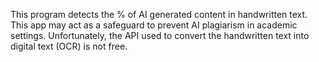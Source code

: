 This program detects the % of AI generated content in handwritten text. This app may act as a safeguard to prevent AI plagiarism in academic settings. Unfortunately, the API used to  convert the handwritten text into digital text (OCR) is not free.

